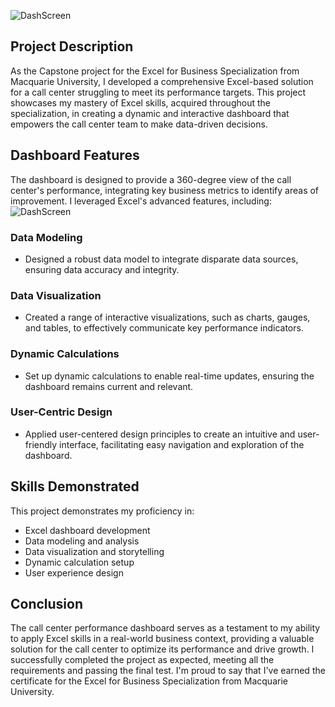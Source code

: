 ![DashScreen](https://github.com/Moh2001-abd/CallCenterPreformance/assets/128303383/92df56d7-dc12-4e30-bf1b-baad6a34029e)

**Project Description**
---------------

As the Capstone project for the Excel for Business Specialization from Macquarie University, I developed a comprehensive Excel-based solution for a call center struggling to meet its performance targets. This project showcases my mastery of Excel skills, acquired throughout the specialization, in creating a dynamic and interactive dashboard that empowers the call center team to make data-driven decisions.

**Dashboard Features**
---------------

The dashboard is designed to provide a 360-degree view of the call center's performance, integrating key business metrics to identify areas of improvement. I leveraged Excel's advanced features, including:
![DashScreen](https://github.com/Moh2001-abd/CallCenterPreformance/assets/128303383/538d7c70-7816-4fef-8a76-00413f0d3995)

### Data Modeling

* Designed a robust data model to integrate disparate data sources, ensuring data accuracy and integrity.

### Data Visualization

* Created a range of interactive visualizations, such as charts, gauges, and tables, to effectively communicate key performance indicators.

### Dynamic Calculations

* Set up dynamic calculations to enable real-time updates, ensuring the dashboard remains current and relevant.

### User-Centric Design

* Applied user-centered design principles to create an intuitive and user-friendly interface, facilitating easy navigation and exploration of the dashboard.

**Skills Demonstrated**
---------------

This project demonstrates my proficiency in:

* Excel dashboard development
* Data modeling and analysis
* Data visualization and storytelling
* Dynamic calculation setup
* User experience design

**Conclusion**
---------------

The call center performance dashboard serves as a testament to my ability to apply Excel skills in a real-world business context, providing a valuable solution for the call center to optimize its performance and drive growth.
I successfully completed the project as expected, meeting all the requirements and passing the final test. I'm proud to say that I've earned the certificate for the Excel for Business Specialization from Macquarie University.
